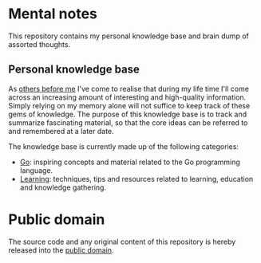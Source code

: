 # Mental notes

This repository contains my personal knowledge base and brain dump of assorted thoughts.

## Personal knowledge base

As [others before me](http://www.acuriousmix.com/2014/09/03/designing-a-personal-knowledgebase/) I've come to realise that during my life time I'll come across an increasing amount of interesting and high-quality information. Simply relying on my memory alone will not suffice to keep track of these gems of knowledge. The purpose of this knowledge base is to track and summarize fascinating material, so that the core ideas can be referred to and remembered at a later date.

The knowledge base is currently made up of the following categories:

* [Go](go/): inspiring concepts and material related to the Go programming language.
* [Learning](learning/): techniques, tips and resources related to learning, education and knowledge gathering.

# Public domain

The source code and any original content of this repository is hereby released into the [public domain].

[public domain]: https://creativecommons.org/publicdomain/zero/1.0/
